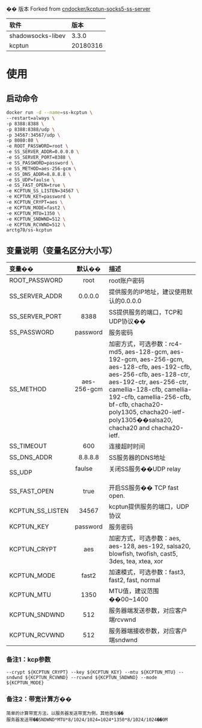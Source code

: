 �� 版本
Forked from [cndocker/kcptun-socks5-ss-server](https://github.com/cndocker/kcptun-socks5-ss-server-docker)

| 软件 | 版本 |
| :--- | :--- |
| shadowsocks-libev |3.3.0 |
| kcptun | 20180316 |


# 使用
## 启动命令 
```bash
docker run -d --name=ss-kcptun \
--restart=always \
-p 8388:8388 \
-p 8388:8388/udp \
-p 34567:34567/udp \
-p 8080:80 \
-e ROOT_PASSWORD=root \
-e SS_SERVER_ADDR=0.0.0.0 \
-e SS_SERVER_PORT=8388 \
-e SS_PASSWORD=password \
-e SS_METHOD=aes-256-gcm \
-e SS_DNS_ADDR=8.8.8.8 \
-e SS_UDP=faulse \
-e SS_FAST_OPEN=true \
-e KCPTUN_SS_LISTEN=34567 \
-e KCPTUN_KEY=password \
-e KCPTUN_CRYPT=aes \
-e KCPTUN_MODE=fast2 \
-e KCPTUN_MTU=1350 \
-e KCPTUN_SNDWND=512 \
-e KCPTUN_RCVWND=512 \
arctg70/ss-kcptun
```

## 变量说明（变量名区分大小写）
| 变量��| 默认�� | 描述 |
| :----------------- |:--------------------:| :---------------------------------- |
| ROOT_PASSWORD      | root                 | root账户密码 |
| SS_SERVER_ADDR     | 0.0.0.0              | 提供服务的IP地址，建议使用默认的0.0.0.0  |
| SS_SERVER_PORT     | 8388                 | SS提供服务的端口，TCP和UDP协议��       |
| SS_PASSWORD        | password             | 服务密码                              |
| SS_METHOD          | aes-256-gcm          | 加密方式，可选参数：rc4-md5, aes-128-gcm, aes-192-gcm, aes-256-gcm, aes-128-cfb, aes-192-cfb, aes-256-cfb, aes-128-ctr, aes-192-ctr, aes-256-ctr, camellia-128-cfb, camellia-192-cfb, camellia-256-cfb, bf-cfb, chacha20-poly1305, chacha20-ietf-poly1305��salsa20, chacha20 and chacha20-ietf. |
| SS_TIMEOUT         | 600                  | 连接超时时间                          |
| SS_DNS_ADDR        | 8.8.8.8              | SS服务器的DNS地址                     |
| SS_UDP             | faulse                 | 关闭SS服务��UDP relay                |
| SS_FAST_OPEN       | true                 | 开启SS服务�� TCP fast open.          |
| KCPTUN_SS_LISTEN   | 34567                | kcptun提供服务的端口，UDP协议           |
| KCPTUN_KEY         | password             | 服务密码                              |
| KCPTUN_CRYPT       | aes                  | 加密方式，可选参数：aes, aes-128, aes-192, salsa20, blowfish, twofish, cast5, 3des, tea, xtea, xor |
| KCPTUN_MODE        | fast2                | 加速模式，可选参数：fast3, fast2, fast, normal |
| KCPTUN_MTU         | 1350                 | MTU值，建议范围��00~1400              |
| KCPTUN_SNDWND      | 512                  | 服务器端发送参数，对应客户端rcvwnd       |
| KCPTUN_RCVWND      | 512                  | 服务器端接收参数，对应客户端sndwnd        |

### 备注1：kcp参数
    --crypt ${KCPTUN_CRYPT} --key ${KCPTUN_KEY} --mtu ${KCPTUN_MTU} --sndwnd ${KCPTUN_RCVWND} --rcvwnd ${KCPTUN_SNDWND} --mode ${KCPTUN_MODE}


### 备注2：带宽计算方��
    简单的计算带宽方法，以服务器发送带宽为例，其他类似��
    服务器发送带��SNDWND*MTU*8/1024/1024=1024*1350*8/1024/1024��0M
